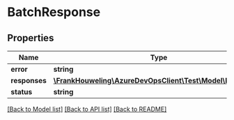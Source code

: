 # BatchResponse

## Properties
Name | Type | Description | Notes
------------ | ------------- | ------------- | -------------
**error** | **string** |  | [optional] 
**responses** | [**\FrankHouweling\AzureDevOpsClient\Test\Model\Response[]**](Response.md) |  | [optional] 
**status** | **string** |  | [optional] 

[[Back to Model list]](../README.md#documentation-for-models) [[Back to API list]](../README.md#documentation-for-api-endpoints) [[Back to README]](../README.md)


